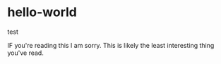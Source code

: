 # hello-world
test

IF you're reading this I am sorry. This is likely the least interesting thing you've read.
